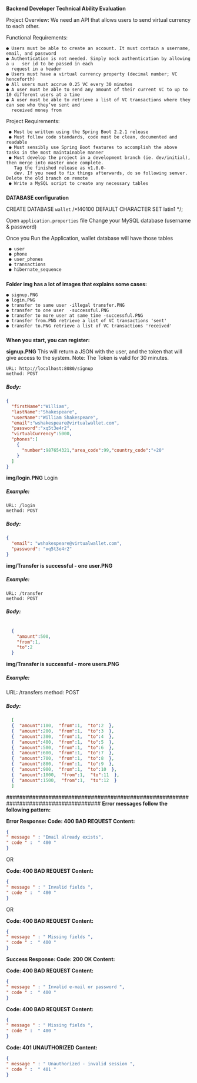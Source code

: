 **Backend Developer Technical Ability Evaluation**

Project Overview:
We need an API that allows users to send virtual currency to each other.

Functional Requirements:
 ```
 ● Users must be able to create an account. It must contain a username, email, and password
 ● Authentication is not needed. Simply mock authentication by allowing a u   ser id to be passed in each 
   request in a header
 ● Users must have a virtual currency property (decimal number; VC henceforth)
 ● All users must accrue 0.25 VC every 30 minutes
 ● A user must be able to send any amount of their current VC to up to 10 different users at a time
 ● A user must be able to retrieve a list of VC transactions where they can see who they’ve sent and 
   received money from
```

Project Requirements:
```
 ● Must be written using the Spring Boot 2.2.1 release
 ● Must follow code standards, code must be clean, documented and readable
 ● Must sensibly use Spring Boot features to accomplish the above tasks in the most maintainable manner
 ● Must develop the project in a development branch (ie. dev/initial), then merge into master once complete. 
   Tag the finished release as v1.0.0-
   dev. If you need to fix things afterwards, do so following semver. Delete the old branch on remote
 ● Write a MySQL script to create any necessary tables
```
#####
**DATABASE configuration**

CREATE DATABASE `wallet` /*!40100 DEFAULT CHARACTER SET latin1 */;

Open `application.properties` file
Change your MySQL database (username & password)
 
Once you Run the Application, wallet database will have those tables
```
 ● user
 ● phone
 ● user_phones
 ● transactions
 ● hibernate_sequence
```
#####


**Folder img has a lot of images that explains some cases:**
```
● signup.PNG
● login.PNG
● transfer to same user -illegal transfer.PNG
● transfer to one user  -successful.PNG
● transfer to more user at same time -successful.PNG
● transfer from.PNG retrieve a list of VC transactions 'sent'
● transfer to.PNG retrieve a list of VC transactions 'received'
```

#####

**When you start, you can register:**

**signup.PNG**
This will return a JSON with the user, and the token that will give access to the system.
Note: The Token is valid for 30 minutes.

```
URL: http://localhost:8080/signup
method: POST
```
##### Body: #####
```json
{
  "firstName":"William",
  "lastName":"Shakespeare",
  "userName":"William Shakespeare",
  "email":"wshakespeare@virtualwallet.com",
  "password":"xq5t3e4r2",
  "virtualCurrency":5000,
  "phones":[
    {
      "number":987654321,"area_code":99,"country_code":"+20"
    }
  ]
}

```




**img/login.PNG**
Login
##### Example: #####
```
URL: /login
method: POST
```
##### Body: #####
```json
{
  "email": "wshakespeare@virtualwallet.com",
  "password": "xq5t3e4r2"
}
```



**img/Transfer is successful - one user.PNG**
##### Example: #####
```
URL: /transfer
method: POST
```
##### Body: #####
```json

  { 
    "amount":500, 
    "from":1, 
    "to":2
  }
```


**img/Transfer is successful - more users.PNG**
 ##### Example: #####

URL: /transfers
method: POST
##### Body: #####
```json
  [
  {  "amount":100,  "from":1,  "to":2  },
  {  "amount":200,  "from":1,  "to":3  },
  {  "amount":300,  "from":1,  "to":4  },
  {  "amount":400,  "from":1,  "to":5  },
  {  "amount":500,  "from":1,  "to":6  },
  {  "amount":600,  "from":1,  "to":7  },
  {  "amount":700,  "from":1,  "to":8  },
  {  "amount":800,  "from":1,  "to":9  },
  {  "amount":900,  "from":1,  "to":10  },
  {  "amount":1000,  "from":1,  "to":11  },
  {  "amount":1500,  "from":1,  "to":12  }
  ]
  ```



#####################################################################################
****Error messages follow the following pattern:****

**Error Response: Code: 400 BAD REQUEST Content:**
```json
{
" message " : "Email already exists",
" code " :  " 400 "
}
```
OR

**Code: 400 BAD REQUEST Content:**
```json
{
" message " : " Invalid fields ",
" code " :  " 400 "
}
```
OR

**Code: 400 BAD REQUEST Content:**
```json
{
" message " : " Missing fields ",
" code " :  " 400 "
}
```
**Success Response: Code: 200 OK Content:**

**Code: 400 BAD REQUEST Content:**
```json
{
" message " : " Invalid e-mail or password ",
" code " :  " 400 "
}
```

**Code: 400 BAD REQUEST Content:**
```json
{
" message " : " Missing fields ",
" code " :  " 400 "
}
```

**Code: 401 UNAUTHORIZED Content:**
```json
{
" message " : " Unauthorized - invalid session ",
" code " :  " 401 "
}
```
